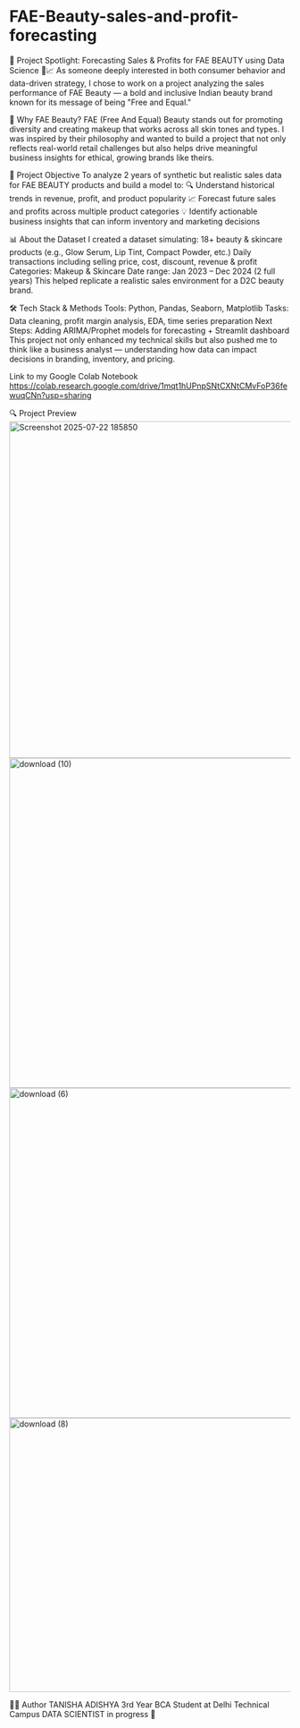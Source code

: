 # FAE-Beauty-sales-and-profit-forecasting
🌟 Project Spotlight: Forecasting Sales &amp; Profits for FAE BEAUTY using Data Science 💄📈 As someone deeply interested in both consumer behavior and data-driven strategy, I chose to work on a project analyzing the sales performance of FAE Beauty — a bold and inclusive Indian beauty brand known for its message of being "Free and Equal."

🧠 Why FAE Beauty?
FAE (Free And Equal) Beauty stands out for promoting diversity and creating makeup that works across all skin tones and types. I was inspired by their philosophy and wanted to build a project that not only reflects real-world retail challenges but also helps drive meaningful business insights for ethical, growing brands like theirs.

🎯 Project Objective
To analyze 2 years of synthetic but realistic sales data for FAE BEAUTY products and build a model to:
🔍 Understand historical trends in revenue, profit, and product popularity
📈 Forecast future sales and profits across multiple product categories
💡 Identify actionable business insights that can inform inventory and marketing decisions

📊 About the Dataset
I created a dataset simulating:
18+ beauty & skincare products (e.g., Glow Serum, Lip Tint, Compact Powder, etc.)
Daily transactions including selling price, cost, discount, revenue & profit
Categories: Makeup & Skincare
Date range: Jan 2023 – Dec 2024 (2 full years)
This helped replicate a realistic sales environment for a D2C beauty brand.

🛠️ Tech Stack & Methods
Tools: Python, Pandas, Seaborn, Matplotlib
Tasks: Data cleaning, profit margin analysis, EDA, time series preparation
Next Steps: Adding ARIMA/Prophet models for forecasting + Streamlit dashboard
This project not only enhanced my technical skills but also pushed me to think like a business analyst — understanding how data can impact decisions in branding, inventory, and pricing.

Link to my Google Colab Notebook
https://colab.research.google.com/drive/1mqt1hUPnpSNtCXNtCMvFoP36fewuqCNn?usp=sharing

🔍 Project Preview
<img width="903" height="602" alt="Screenshot 2025-07-22 185850" src="https://github.com/user-attachments/assets/fa095e0b-eaa8-44bb-b475-c28034b6f40a" />
<img width="1189" height="590" alt="download (10)" src="https://github.com/user-attachments/assets/875a6718-4a48-4b84-a384-e24a73bc9873" />
<img width="989" height="590" alt="download (6)" src="https://github.com/user-attachments/assets/87f186bc-03d3-4583-bc36-155776ec90d7" />
<img width="790" height="490" alt="download (8)" src="https://github.com/user-attachments/assets/ab471a10-d3c0-4769-8282-e6e034fb31fb" />

👨‍💻 Author
TANISHA ADISHYA
3rd Year BCA Student at Delhi Technical Campus
DATA SCIENTIST in progress 🚀


